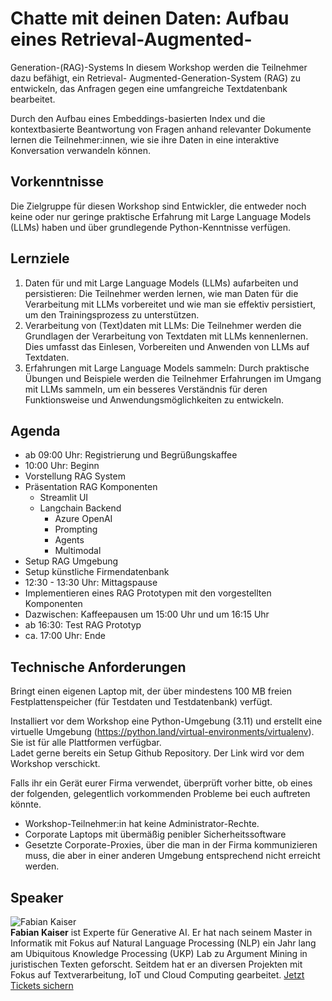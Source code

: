 # Chatte mit deinen Daten: Aufbau eines Retrieval-Augmented-
Generation-(RAG)-Systems
In diesem Workshop werden die Teilnehmer dazu befähigt, ein Retrieval-
Augmented-Generation-System (RAG) zu entwickeln, das Anfragen gegen eine
umfangreiche Textdatenbank bearbeitet.  
  
Durch den Aufbau eines Embeddings-basierten Index und die kontextbasierte
Beantwortung von Fragen anhand relevanter Dokumente lernen die
Teilnehmer:innen, wie sie ihre Daten in eine interaktive Konversation
verwandeln können.
## Vorkenntnisse
Die Zielgruppe für diesen Workshop sind Entwickler, die entweder noch keine
oder nur geringe praktische Erfahrung mit Large Language Models (LLMs) haben
und über grundlegende Python-Kenntnisse verfügen.
## Lernziele
  1. Daten für und mit Large Language Models (LLMs) aufarbeiten und persistieren: Die Teilnehmer werden lernen, wie man Daten für die Verarbeitung mit LLMs vorbereitet und wie man sie effektiv persistiert, um den Trainingsprozess zu unterstützen.  
  2. Verarbeitung von (Text)daten mit LLMs: Die Teilnehmer werden die Grundlagen der Verarbeitung von Textdaten mit LLMs kennenlernen. Dies umfasst das Einlesen, Vorbereiten und Anwenden von LLMs auf Textdaten.  
  3. Erfahrungen mit Large Language Models sammeln: Durch praktische Übungen und Beispiele werden die Teilnehmer Erfahrungen im Umgang mit LLMs sammeln, um ein besseres Verständnis für deren Funktionsweise und Anwendungsmöglichkeiten zu entwickeln.
## Agenda
  * ab 09:00 Uhr: Registrierung und Begrüßungskaffee 
  * 10:00 Uhr: Beginn 
  * Vorstellung RAG System 
  * Präsentation RAG Komponenten 
    * Streamlit UI 
    * Langchain Backend 
      * Azure OpenAI 
      * Prompting 
      * Agents 
      * Multimodal
  * Setup RAG Umgebung 
  * Setup künstliche Firmendatenbank 
  * 12:30 - 13:30 Uhr: Mittagspause 
  * Implementieren eines RAG Prototypen mit den vorgestellten Komponenten 
  * Dazwischen: Kaffeepausen um 15:00 Uhr und um 16:15 Uhr 
  * ab 16:30: Test RAG Prototyp 
  * ca. 17:00 Uhr: Ende
## Technische Anforderungen
Bringt einen eigenen Laptop mit, der über mindestens 100 MB freien
Festplattenspeicher (für Testdaten und Testdatenbank) verfügt.  
  
Installiert vor dem Workshop eine Python-Umgebung (3.11) und erstellt eine
virtuelle Umgebung (<https://python.land/virtual-environments/virtualenv>).
Sie ist für alle Plattformen verfügbar.  
Ladet gerne bereits ein Setup Github Repository. Der Link wird vor dem
Workshop verschickt.  
  
Falls ihr ein Gerät eurer Firma verwendet, überprüft vorher bitte, ob eines
der folgenden, gelegentlich vorkommenden Probleme bei euch auftreten könnte.  
  * Workshop-Teilnehmer:in hat keine Administrator-Rechte.  
  * Corporate Laptops mit übermäßig penibler Sicherheitssoftware  
  * Gesetzte Corporate-Proxies, über die man in der Firma kommunizieren muss, die aber in einer anderen Umgebung entsprechend nicht erreicht werden.
## Speaker
![Fabian Kaiser](/common/images/numbers/22538_1.jpg)  
**Fabian Kaiser** ist Experte für Generative AI. Er hat nach seinem Master in
Informatik mit Fokus auf Natural Language Processing (NLP) ein Jahr lang am
Ubiquitous Knowledge Processing (UKP) Lab zu Argument Mining in juristischen
Texten geforscht. Seitdem hat er an diversen Projekten mit Fokus auf
Textverarbeitung, IoT und Cloud Computing gearbeitet.
[Jetzt Tickets sichern](https://data2day.de/tickets.php)